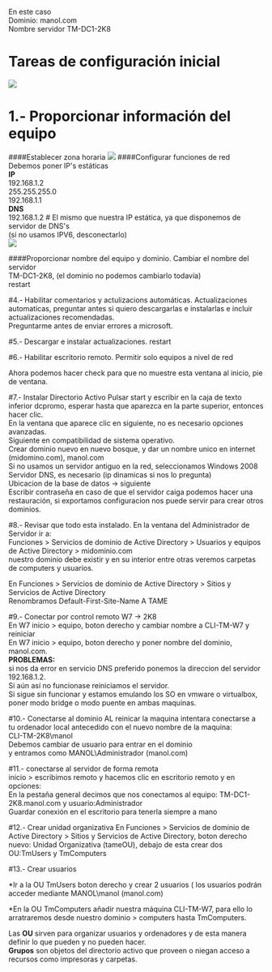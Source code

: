 En este caso   
Dominio: manol.com   
Nombre servidor TM-DC1-2K8  
# Tareas de configuración inicial
![](https://s3-eu-west-1.amazonaws.com/mnybackups/2k8/16-17.JPG)


# 1.- Proporcionar información del equipo
####Establecer zona horaria
![](https://s3-eu-west-1.amazonaws.com/mnybackups/2k8/Captura+de+pantalla+2015-01-29+a+las+9.00.45.png)
####Configurar funciones de red 
Debemos poner IP's estáticas  
**IP**   
192.168.1.2  
255.255.255.0   
192.168.1.1  
**DNS**  
192.168.1.2  # El mismo que nuestra IP estática, ya que disponemos de servidor de DNS's   
(si no usamos IPV6, desconectarlo)  
![](https://s3-eu-west-1.amazonaws.com/mnybackups/2k8/Captura+de+pantalla+2015-01-29+a+las+8.59.50.png)

####Proporcionar nombre del equipo y dominio.
Cambiar el nombre del servidor  
TM-DC1-2K8, (el dominio no podemos cambiarlo todavía)  
restart  

#4.- Habilitar comentarios y actulizacions automáticas.
Actualizaciones automaticas, preguntar antes si quiero descargarlas e instalarlas e incluir actualizaciones recomendadas.   
Preguntarme antes de enviar errores a microsoft.   

#5.- Descargar e instalar actualizaciones.
restart  

#6.- Habilitar escritorio remoto.
Permitir solo equipos a nivel de red  

Ahora podemos hacer check para que no muestre esta ventana al inicio, pie de ventana.  

#7.- Instalar Directorio Activo
Pulsar start y escribir en la caja de texto inferior dcpromo, esperar hasta que aparezca en la parte superior, entonces hacer clic.  
En la ventana que aparece clic en siguiente, no es necesario opciones avanzadas.  
Siguiente en compatibilidad de sistema operativo.  
Crear dominio nuevo en nuevo bosque, y dar un nombre unico en internet (midomino.com), manol.com  
Si no usamos un servidor antiguo en la red, seleccionamos Windows 2008  
Servidor DNS, es necesario (ip dinamicas si nos lo pregunta)  
Ubicacion de la base de datos -> siguiente  
Escribir contraseña en caso de que el servidor caiga podemos hacer una restauración, si exportamos configuracion nos puede servir para crear otros dominios.  

#8.- Revisar que todo esta instalado.
En la ventana del Administrador de Servidor ir a:  
Funciones > Servicios de dominio de Active Directory > Usuarios y equipos de Active Directory > midominio.com  
nuestro dominio debe existir y en su interior entre otras veremos carpetas de computers y usuarios.

En Funciones > Servicios de dominio de Active Directory > Sitios y Servicios de Active Directory  
Renombramos Default-First-Site-Name A TAME  

#9.- Conectar por control remoto W7 -> 2K8  
En W7 inicio > equipo, boton derecho y cambiar nombre a CLI-TM-W7 y reiniciar  
En W7 inicio > equipo, boton derecho y poner nombre del dominio, manol.com.  
**PROBLEMAS:**    
si nos da error en servicio DNS preferido ponemos la direccion del servidor 192.168.1.2.  
Si aún así no funcionase reiniciamos el servidor.  
Si sigue sin funcionar y estamos emulando los SO en vmware o virtualbox, poner modo bridge o modo puente en ambas maquinas.  


#10.- Conectarse al dominio
AL reinicar la maquina intentara conectarse a tu ordenador local antecedido con el nuevo nombre de la maquina:   
CLI-TM-2K8\manol  
Debemos cambiar de usuario para entrar en el dominio  
y entramos como MANOL\Administrador (manol.com)  

#11.- conectarse al servidor de forma remota  
inicio > escribimos remoto y hacemos clic en escritorio remoto y en opciones:   
En la pestaña general decimos que nos conectamos al equipo: TM-DC1-2K8.manol.com y usuario:Administrador  
Guardar conexión en el escritorio para  tenerla siempre a mano  

#12.- Crear unidad organizativa
En Funciones > Servicios de dominio de Active Directory > Sitios y Servicios de Active Directory, boton derecho 
nuevo: Unidad Organizativa (tameOU), debajo de esta crear dos OU:TmUsers y TmComputers  

#13.- Crear usuarios

*Ir a la OU TmUsers boton derecho y crear 2 usuarios ( los usuarios podrán acceder mediante MANOL\manol (manol.com)
  
*En la OU TmComputers añadir nuestra máquina CLI-TM-W7, para ello lo arratraremos desde nuestro dominio > computers hasta TmComputers.  
  
Las **OU** sirven para organizar usuarios y ordenadores y de esta manera definir lo que pueden y no pueden hacer.   
**Grupos** son objetos del directorio activo que proveen o niegan acceso a recursos como impresoras y carpetas.  



